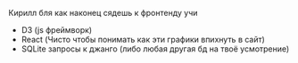 Кирилл бля как наконец сядешь к фронтенду учи
- D3 (js фреймворк)
- React (Чисто чтобы понимать как эти графики впихнуть в сайт)
- SQLite запросы к джанго (либо любая другая бд на твоё усмотрение)
